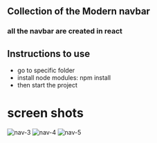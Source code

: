## Collection of the Modern navbar

### all the navbar are created in react

## Instructions to use

- go to specific folder
- install node modules: npm install
- then start the project

# screen shots

![nav-3](https://user-images.githubusercontent.com/71555740/156115126-f9bf3438-5a8d-479c-83ce-9ec9a4555d49.JPG)
![nav-4](https://user-images.githubusercontent.com/71555740/156115136-4d885189-c8aa-4f62-a63a-7cec1b8f0e01.JPG)
![nav-5](https://user-images.githubusercontent.com/71555740/156115140-de946090-596f-47cc-bc27-367e398634e4.JPG)
